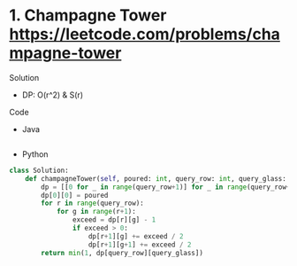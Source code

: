 # 1. Champagne Tower https://leetcode.com/problems/champagne-tower

Solution

- DP: O(r^2) & S(r)

Code

- Java

```java

```

- Python

```python
class Solution:
    def champagneTower(self, poured: int, query_row: int, query_glass: int) -> float:
        dp = [[0 for _ in range(query_row+1)] for _ in range(query_row+1)] # can be optimzed to S(r) implementation
        dp[0][0] = poured
        for r in range(query_row):
            for g in range(r+1):
                exceed = dp[r][g] - 1
                if exceed > 0:
                    dp[r+1][g] += exceed / 2
                    dp[r+1][g+1] += exceed / 2
        return min(1, dp[query_row][query_glass])
```
